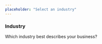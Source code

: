 ```yaml
---
placeholder: "Select an industry"
---
```


### Industry

Which industry best describes your business?

